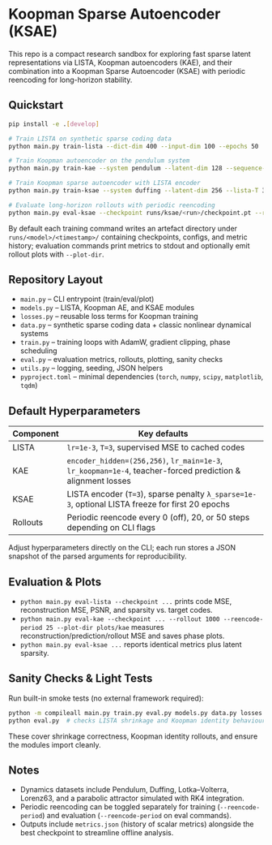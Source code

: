 # Koopman Sparse Autoencoder (KSAE)

This repo is a compact research sandbox for exploring fast sparse latent representations via LISTA, Koopman autoencoders (KAE), and their combination into a Koopman Sparse Autoencoder (KSAE) with periodic reencoding for long-horizon stability.

## Quickstart

```bash
pip install -e .[develop]

# Train LISTA on synthetic sparse coding data
python main.py train-lista --dict-dim 400 --input-dim 100 --epochs 50

# Train Koopman autoencoder on the pendulum system
python main.py train-kae --system pendulum --latent-dim 128 --sequence-length 100 --epochs 30

# Train Koopman sparse autoencoder with LISTA encoder
python main.py train-ksae --system duffing --latent-dim 256 --lista-T 3 --lambda-sparse 1e-3

# Evaluate long-horizon rollouts with periodic reencoding
python main.py eval-ksae --checkpoint runs/ksae/<run>/checkpoint.pt --rollout 1000 --reencode-period 25
```

By default each training command writes an artefact directory under `runs/<model>/<timestamp>/` containing checkpoints, configs, and metric history; evaluation commands print metrics to stdout and optionally emit rollout plots with `--plot-dir`.

## Repository Layout

- `main.py` – CLI entrypoint (train/eval/plot)
- `models.py` – LISTA, Koopman AE, and KSAE modules
- `losses.py` – reusable loss terms for Koopman training
- `data.py` – synthetic sparse coding data + classic nonlinear dynamical systems
- `train.py` – training loops with AdamW, gradient clipping, phase scheduling
- `eval.py` – evaluation metrics, rollouts, plotting, sanity checks
- `utils.py` – logging, seeding, JSON helpers
- `pyproject.toml` – minimal dependencies (`torch`, `numpy`, `scipy`, `matplotlib`, `tqdm`)

## Default Hyperparameters

| Component | Key defaults |
|-----------|--------------|
| LISTA | `lr=1e-3`, `T=3`, supervised MSE to cached codes |
| KAE | `encoder_hidden=(256,256)`, `lr_main=1e-3`, `lr_koopman=1e-4`, teacher-forced prediction & alignment losses |
| KSAE | LISTA encoder (`T=3`), sparse penalty `λ_sparse=1e-3`, optional LISTA freeze for first 20 epochs |
| Rollouts | Periodic reencode every 0 (off), 20, or 50 steps depending on CLI flags |

Adjust hyperparameters directly on the CLI; each run stores a JSON snapshot of the parsed arguments for reproducibility.

## Evaluation & Plots

- `python main.py eval-lista --checkpoint ...` prints code MSE, reconstruction MSE, PSNR, and sparsity vs. target codes.
- `python main.py eval-kae --checkpoint ... --rollout 1000 --reencode-period 25 --plot-dir plots/kae` measures reconstruction/prediction/rollout MSE and saves phase plots.
- `python main.py eval-ksae ...` reports identical metrics plus latent sparsity.

## Sanity Checks & Light Tests

Run built-in smoke tests (no external framework required):

```bash
python -m compileall main.py train.py eval.py models.py data.py losses.py utils.py
python eval.py  # checks LISTA shrinkage and Koopman identity behaviour
```

These cover shrinkage correctness, Koopman identity rollouts, and ensure the modules import cleanly.

## Notes

- Dynamics datasets include Pendulum, Duffing, Lotka–Volterra, Lorenz63, and a parabolic attractor simulated with RK4 integration.
- Periodic reencoding can be toggled separately for training (`--reencode-period`) and evaluation (`--reencode-period` on eval commands).
- Outputs include `metrics.json` (history of scalar metrics) alongside the best checkpoint to streamline offline analysis.
